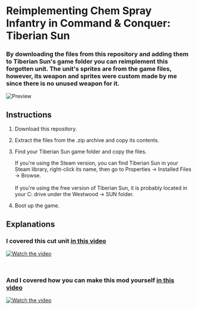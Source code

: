 # Reimplementing Chem Spray Infantry in Command & Conquer: Tiberian Sun
### By downloading the files from this repository and adding them to Tiberian Sun's game folder you can reimplement this forgotten unit. The unit's sprites are from the game files, however, its weapon and sprites were custom made by me since there is no unused weapon for it.  
![Preview](https://private-user-images.githubusercontent.com/195215991/481415941-45fcb3c1-ae07-4396-82e5-cfb52cd0153c.png?jwt=eyJ0eXAiOiJKV1QiLCJhbGciOiJIUzI1NiJ9.eyJpc3MiOiJnaXRodWIuY29tIiwiYXVkIjoicmF3LmdpdGh1YnVzZXJjb250ZW50LmNvbSIsImtleSI6ImtleTUiLCJleHAiOjE3NTYwNzU0MDgsIm5iZiI6MTc1NjA3NTEwOCwicGF0aCI6Ii8xOTUyMTU5OTEvNDgxNDE1OTQxLTQ1ZmNiM2MxLWFlMDctNDM5Ni04MmU1LWNmYjUyY2QwMTUzYy5wbmc_WC1BbXotQWxnb3JpdGhtPUFXUzQtSE1BQy1TSEEyNTYmWC1BbXotQ3JlZGVudGlhbD1BS0lBVkNPRFlMU0E1M1BRSzRaQSUyRjIwMjUwODI0JTJGdXMtZWFzdC0xJTJGczMlMkZhd3M0X3JlcXVlc3QmWC1BbXotRGF0ZT0yMDI1MDgyNFQyMjM4MjhaJlgtQW16LUV4cGlyZXM9MzAwJlgtQW16LVNpZ25hdHVyZT03MjRkNGYyYmU2YjIyMzZhYWE5NmU2NWZhNTRmYmU0MWY2YzFiMTc2MjE0NTVjNTQ5NTA0NGIwOTRmOWM1ZmQzJlgtQW16LVNpZ25lZEhlYWRlcnM9aG9zdCJ9.nbJv6LzhPbqAmfFUK6Ub5SG6pfqYz6OYgblN_oilVwQ)

## Instructions

1. Download this repository.
2. Extract the files from the .zip archive and copy its contents.
3. Find your Tiberian Sun game folder and copy the files.  

   If you're using the Steam version, you can find Tiberian Sun in your Steam library, right-click its name, then go to Properties -> Installed Files -> Browse.  
   <br>
   If you're using the free version of Tiberian Sun, it is probably located in your C: drive under the Westwood -> SUN folder.

5. Boot up the game.

## Explanations

### I covered this cut unit [in this video](https://www.youtube.com/watch?v=jN7dCn8Xww8)

[![Watch the video](https://private-user-images.githubusercontent.com/195215991/481416297-9a504d8f-7b91-4358-94b7-3d898020ad36.PNG?jwt=eyJ0eXAiOiJKV1QiLCJhbGciOiJIUzI1NiJ9.eyJpc3MiOiJnaXRodWIuY29tIiwiYXVkIjoicmF3LmdpdGh1YnVzZXJjb250ZW50LmNvbSIsImtleSI6ImtleTUiLCJleHAiOjE3NTYwNzU4NjMsIm5iZiI6MTc1NjA3NTU2MywicGF0aCI6Ii8xOTUyMTU5OTEvNDgxNDE2Mjk3LTlhNTA0ZDhmLTdiOTEtNDM1OC05NGI3LTNkODk4MDIwYWQzNi5QTkc_WC1BbXotQWxnb3JpdGhtPUFXUzQtSE1BQy1TSEEyNTYmWC1BbXotQ3JlZGVudGlhbD1BS0lBVkNPRFlMU0E1M1BRSzRaQSUyRjIwMjUwODI0JTJGdXMtZWFzdC0xJTJGczMlMkZhd3M0X3JlcXVlc3QmWC1BbXotRGF0ZT0yMDI1MDgyNFQyMjQ2MDNaJlgtQW16LUV4cGlyZXM9MzAwJlgtQW16LVNpZ25hdHVyZT1kZjcwYWFkMGU4MDhkNTg5MGUzYWRlOTVjOGFiYTZlM2M5MWIxN2JlOGYxZWEwZmY1ZTliZDVmYWMxZDJhZTc4JlgtQW16LVNpZ25lZEhlYWRlcnM9aG9zdCJ9.TfoQNAw8_FHhI8VWMgLMHwHJ5ybDqiexfyYtWGOma6I)](https://www.youtube.com/watch?v=jN7dCn8Xww8)

<br>

### And I covered how you can make this mod yourself [in this video](https://youtu.be/qbcJH3iQ5fs)

[![Watch the video](https://private-user-images.githubusercontent.com/195215991/481416475-4c99d8d8-bb3d-4447-9efb-9887bedc2c06.PNG?jwt=eyJ0eXAiOiJKV1QiLCJhbGciOiJIUzI1NiJ9.eyJpc3MiOiJnaXRodWIuY29tIiwiYXVkIjoicmF3LmdpdGh1YnVzZXJjb250ZW50LmNvbSIsImtleSI6ImtleTUiLCJleHAiOjE3NTYwNzYxODEsIm5iZiI6MTc1NjA3NTg4MSwicGF0aCI6Ii8xOTUyMTU5OTEvNDgxNDE2NDc1LTRjOTlkOGQ4LWJiM2QtNDQ0Ny05ZWZiLTk4ODdiZWRjMmMwNi5QTkc_WC1BbXotQWxnb3JpdGhtPUFXUzQtSE1BQy1TSEEyNTYmWC1BbXotQ3JlZGVudGlhbD1BS0lBVkNPRFlMU0E1M1BRSzRaQSUyRjIwMjUwODI0JTJGdXMtZWFzdC0xJTJGczMlMkZhd3M0X3JlcXVlc3QmWC1BbXotRGF0ZT0yMDI1MDgyNFQyMjUxMjFaJlgtQW16LUV4cGlyZXM9MzAwJlgtQW16LVNpZ25hdHVyZT01M2I2MDRjMWIyNDFkNzFkYzJlMjU5MjU5OGUwYmMyY2ZjNDI2MmQ2MWFkYTczMTBhZDJhZTk2MGFkYjAxNjJiJlgtQW16LVNpZ25lZEhlYWRlcnM9aG9zdCJ9.7Ru-fmMIfhdSZmU0yvMiYpRn1P4OL8TnWytNZYALqY0)](https://youtu.be/qbcJH3iQ5fs)
